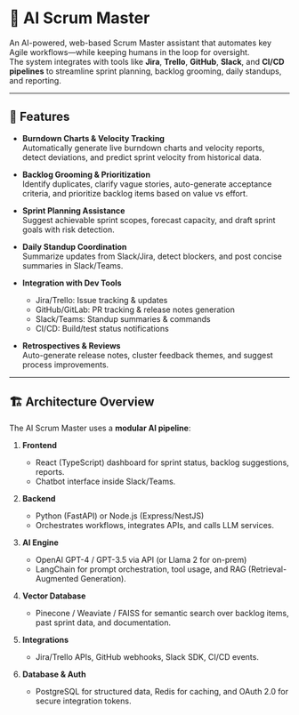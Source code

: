 # 🤖 AI Scrum Master

An AI-powered, web-based Scrum Master assistant that automates key Agile workflows—while keeping humans in the loop for oversight.  
The system integrates with tools like **Jira**, **Trello**, **GitHub**, **Slack**, and **CI/CD pipelines** to streamline sprint planning, backlog grooming, daily standups, and reporting.

---

## 🚀 Features

- **Burndown Charts & Velocity Tracking**  
  Automatically generate live burndown charts and velocity reports, detect deviations, and predict sprint velocity from historical data.

- **Backlog Grooming & Prioritization**  
  Identify duplicates, clarify vague stories, auto-generate acceptance criteria, and prioritize backlog items based on value vs effort.

- **Sprint Planning Assistance**  
  Suggest achievable sprint scopes, forecast capacity, and draft sprint goals with risk detection.

- **Daily Standup Coordination**  
  Summarize updates from Slack/Jira, detect blockers, and post concise summaries in Slack/Teams.

- **Integration with Dev Tools**  
  - Jira/Trello: Issue tracking & updates  
  - GitHub/GitLab: PR tracking & release notes generation  
  - Slack/Teams: Standup summaries & commands  
  - CI/CD: Build/test status notifications

- **Retrospectives & Reviews**  
  Auto-generate release notes, cluster feedback themes, and suggest process improvements.

---

## 🏗 Architecture Overview

The AI Scrum Master uses a **modular AI pipeline**:

1. **Frontend**  
   - React (TypeScript) dashboard for sprint status, backlog suggestions, reports.  
   - Chatbot interface inside Slack/Teams.

2. **Backend**  
   - Python (FastAPI) or Node.js (Express/NestJS)  
   - Orchestrates workflows, integrates APIs, and calls LLM services.

3. **AI Engine**  
   - OpenAI GPT-4 / GPT-3.5 via API (or Llama 2 for on-prem)  
   - LangChain for prompt orchestration, tool usage, and RAG (Retrieval-Augmented Generation).

4. **Vector Database**  
   - Pinecone / Weaviate / FAISS for semantic search over backlog items, past sprint data, and documentation.

5. **Integrations**  
   - Jira/Trello APIs, GitHub webhooks, Slack SDK, CI/CD events.

6. **Database & Auth**  
   - PostgreSQL for structured data, Redis for caching, and OAuth 2.0 for secure integration tokens.
